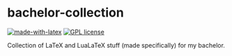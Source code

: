 # bachelor-collection

[![made-with-latex](https://img.shields.io/badge/Made%20with-LaTeX-1f425f.svg)](https://www.latex-project.org/) [![GPL license](https://img.shields.io/badge/License-GPL-blue.svg)](http://perso.crans.org/besson/LICENSE.html)

Collection of LaTeX and LuaLaTeX stuff (made specifically) for my bachelor.
